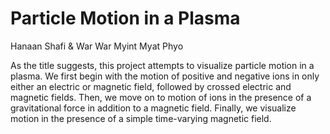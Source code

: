 # Particle Motion in a Plasma

Hanaan Shafi & War War Myint Myat Phyo

As the title suggests, this project attempts to visualize particle motion in a plasma. We first begin with the motion of positive and negative ions in only either an electric or magnetic field, followed by crossed electric and magnetic fields. Then, we move on to motion of ions in the presence of a gravitational force in addition to a magnetic field. Finally, we visualize motion in the presence of a simple time-varying magnetic field.

